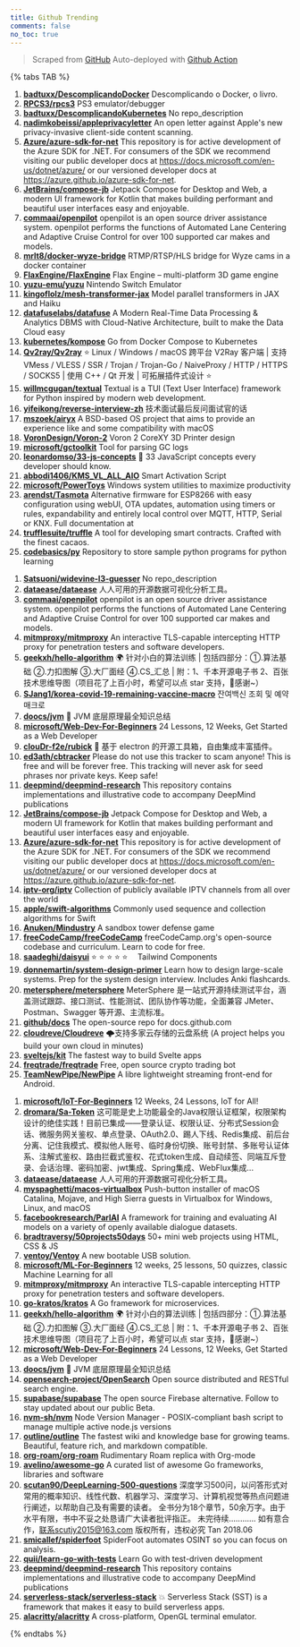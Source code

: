```yaml
---
title: Github Trending
comments: false
no_toc: true
---
```


> Scraped from [GitHub](https://github.com/trending)
Auto-deployed with [Github Action](https://docs.github.com/en/actions)

{% tabs TAB %}
<!-- tab Daily -->
1. [**badtuxx/DescomplicandoDocker**](https://github.com/badtuxx/DescomplicandoDocker)
Descomplicando o Docker, o livro.
2. [**RPCS3/rpcs3**](https://github.com/RPCS3/rpcs3)
PS3 emulator/debugger
3. [**badtuxx/DescomplicandoKubernetes**](https://github.com/badtuxx/DescomplicandoKubernetes)
No repo_description
4. [**nadimkobeissi/appleprivacyletter**](https://github.com/nadimkobeissi/appleprivacyletter)
An open letter against Apple's new privacy-invasive client-side content scanning.
5. [**Azure/azure-sdk-for-net**](https://github.com/Azure/azure-sdk-for-net)
This repository is for active development of the Azure SDK for .NET. For consumers of the SDK we recommend visiting our public developer docs at https://docs.microsoft.com/en-us/dotnet/azure/ or our versioned developer docs at https://azure.github.io/azure-sdk-for-net.
6. [**JetBrains/compose-jb**](https://github.com/JetBrains/compose-jb)
Jetpack Compose for Desktop and Web, a modern UI framework for Kotlin that makes building performant and beautiful user interfaces easy and enjoyable.
7. [**commaai/openpilot**](https://github.com/commaai/openpilot)
openpilot is an open source driver assistance system. openpilot performs the functions of Automated Lane Centering and Adaptive Cruise Control for over 100 supported car makes and models.
8. [**mrlt8/docker-wyze-bridge**](https://github.com/mrlt8/docker-wyze-bridge)
RTMP/RTSP/HLS bridge for Wyze cams in a docker container
9. [**FlaxEngine/FlaxEngine**](https://github.com/FlaxEngine/FlaxEngine)
Flax Engine – multi-platform 3D game engine
10. [**yuzu-emu/yuzu**](https://github.com/yuzu-emu/yuzu)
Nintendo Switch Emulator
11. [**kingoflolz/mesh-transformer-jax**](https://github.com/kingoflolz/mesh-transformer-jax)
Model parallel transformers in JAX and Haiku
12. [**datafuselabs/datafuse**](https://github.com/datafuselabs/datafuse)
A Modern Real-Time Data Processing & Analytics DBMS with Cloud-Native Architecture, built to make the Data Cloud easy
13. [**kubernetes/kompose**](https://github.com/kubernetes/kompose)
Go from Docker Compose to Kubernetes
14. [**Qv2ray/Qv2ray**](https://github.com/Qv2ray/Qv2ray)
⭐ Linux / Windows / macOS 跨平台 V2Ray 客户端 | 支持 VMess / VLESS / SSR / Trojan / Trojan-Go / NaiveProxy / HTTP / HTTPS / SOCKS5 | 使用 C++ / Qt 开发 | 可拓展插件式设计 ⭐
15. [**willmcgugan/textual**](https://github.com/willmcgugan/textual)
Textual is a TUI (Text User Interface) framework for Python inspired by modern web development.
16. [**yifeikong/reverse-interview-zh**](https://github.com/yifeikong/reverse-interview-zh)
技术面试最后反问面试官的话
17. [**mszoek/airyx**](https://github.com/mszoek/airyx)
A BSD-based OS project that aims to provide an experience like and some compatibility with macOS
18. [**VoronDesign/Voron-2**](https://github.com/VoronDesign/Voron-2)
Voron 2 CoreXY 3D Printer design
19. [**microsoft/gctoolkit**](https://github.com/microsoft/gctoolkit)
Tool for parsing GC logs
20. [**leonardomso/33-js-concepts**](https://github.com/leonardomso/33-js-concepts)
📜 33 JavaScript concepts every developer should know.
21. [**abbodi1406/KMS_VL_ALL_AIO**](https://github.com/abbodi1406/KMS_VL_ALL_AIO)
Smart Activation Script
22. [**microsoft/PowerToys**](https://github.com/microsoft/PowerToys)
Windows system utilities to maximize productivity
23. [**arendst/Tasmota**](https://github.com/arendst/Tasmota)
Alternative firmware for ESP8266 with easy configuration using webUI, OTA updates, automation using timers or rules, expandability and entirely local control over MQTT, HTTP, Serial or KNX. Full documentation at
24. [**trufflesuite/truffle**](https://github.com/trufflesuite/truffle)
A tool for developing smart contracts. Crafted with the finest cacaos.
25. [**codebasics/py**](https://github.com/codebasics/py)
Repository to store sample python programs for python learning
<!-- endtab -->
<!-- tab Weekly -->
1. [**Satsuoni/widevine-l3-guesser**](https://github.com/Satsuoni/widevine-l3-guesser)
No repo_description
2. [**dataease/dataease**](https://github.com/dataease/dataease)
人人可用的开源数据可视化分析工具。
3. [**commaai/openpilot**](https://github.com/commaai/openpilot)
openpilot is an open source driver assistance system. openpilot performs the functions of Automated Lane Centering and Adaptive Cruise Control for over 100 supported car makes and models.
4. [**mitmproxy/mitmproxy**](https://github.com/mitmproxy/mitmproxy)
An interactive TLS-capable intercepting HTTP proxy for penetration testers and software developers.
5. [**geekxh/hello-algorithm**](https://github.com/geekxh/hello-algorithm)
🌍 针对小白的算法训练 | 包括四部分：①.算法基础 ②.力扣图解 ③.大厂面经 ④.CS_汇总 | 附：1、千本开源电子书 2、百张技术思维导图（项目花了上百小时，希望可以点 star 支持，🌹感谢~）
6. [**SJang1/korea-covid-19-remaining-vaccine-macro**](https://github.com/SJang1/korea-covid-19-remaining-vaccine-macro)
잔여백신 조회 및 예약 매크로
7. [**doocs/jvm**](https://github.com/doocs/jvm)
🤗 JVM 底层原理最全知识总结
8. [**microsoft/Web-Dev-For-Beginners**](https://github.com/microsoft/Web-Dev-For-Beginners)
24 Lessons, 12 Weeks, Get Started as a Web Developer
9. [**clouDr-f2e/rubick**](https://github.com/clouDr-f2e/rubick)
🔧 基于 electron 的开源工具箱，自由集成丰富插件。
10. [**ed3ath/cbtracker**](https://github.com/ed3ath/cbtracker)
Please do not use this tracker to scam anyone! This is free and will be forever free. This tracking will never ask for seed phrases nor private keys. Keep safe!
11. [**deepmind/deepmind-research**](https://github.com/deepmind/deepmind-research)
This repository contains implementations and illustrative code to accompany DeepMind publications
12. [**JetBrains/compose-jb**](https://github.com/JetBrains/compose-jb)
Jetpack Compose for Desktop and Web, a modern UI framework for Kotlin that makes building performant and beautiful user interfaces easy and enjoyable.
13. [**Azure/azure-sdk-for-net**](https://github.com/Azure/azure-sdk-for-net)
This repository is for active development of the Azure SDK for .NET. For consumers of the SDK we recommend visiting our public developer docs at https://docs.microsoft.com/en-us/dotnet/azure/ or our versioned developer docs at https://azure.github.io/azure-sdk-for-net.
14. [**iptv-org/iptv**](https://github.com/iptv-org/iptv)
Collection of publicly available IPTV channels from all over the world
15. [**apple/swift-algorithms**](https://github.com/apple/swift-algorithms)
Commonly used sequence and collection algorithms for Swift
16. [**Anuken/Mindustry**](https://github.com/Anuken/Mindustry)
A sandbox tower defense game
17. [**freeCodeCamp/freeCodeCamp**](https://github.com/freeCodeCamp/freeCodeCamp)
freeCodeCamp.org's open-source codebase and curriculum. Learn to code for free.
18. [**saadeghi/daisyui**](https://github.com/saadeghi/daisyui)
⭐️ ⭐️ ⭐️ ⭐️ ⭐️  Tailwind Components
19. [**donnemartin/system-design-primer**](https://github.com/donnemartin/system-design-primer)
Learn how to design large-scale systems. Prep for the system design interview. Includes Anki flashcards.
20. [**metersphere/metersphere**](https://github.com/metersphere/metersphere)
MeterSphere 是一站式开源持续测试平台，涵盖测试跟踪、接口测试、性能测试、团队协作等功能，全面兼容 JMeter、Postman、Swagger 等开源、主流标准。
21. [**github/docs**](https://github.com/github/docs)
The open-source repo for docs.github.com
22. [**cloudreve/Cloudreve**](https://github.com/cloudreve/Cloudreve)
🌩支持多家云存储的云盘系统 (A project helps you build your own cloud in minutes)
23. [**sveltejs/kit**](https://github.com/sveltejs/kit)
The fastest way to build Svelte apps
24. [**freqtrade/freqtrade**](https://github.com/freqtrade/freqtrade)
Free, open source crypto trading bot
25. [**TeamNewPipe/NewPipe**](https://github.com/TeamNewPipe/NewPipe)
A libre lightweight streaming front-end for Android.
<!-- endtab -->
<!-- tab Monthly -->
1. [**microsoft/IoT-For-Beginners**](https://github.com/microsoft/IoT-For-Beginners)
12 Weeks, 24 Lessons, IoT for All!
2. [**dromara/Sa-Token**](https://github.com/dromara/Sa-Token)
这可能是史上功能最全的Java权限认证框架，权限架构设计的绝佳实践！目前已集成——登录认证、权限认证、分布式Session会话、微服务网关鉴权、单点登录、OAuth2.0、踢人下线、Redis集成、前后台分离、记住我模式、模拟他人账号、临时身份切换、账号封禁、多账号认证体系、注解式鉴权、路由拦截式鉴权、花式token生成、自动续签、同端互斥登录、会话治理、密码加密、jwt集成、Spring集成、WebFlux集成...
3. [**dataease/dataease**](https://github.com/dataease/dataease)
人人可用的开源数据可视化分析工具。
4. [**myspaghetti/macos-virtualbox**](https://github.com/myspaghetti/macos-virtualbox)
Push-button installer of macOS Catalina, Mojave, and High Sierra guests in Virtualbox for Windows, Linux, and macOS
5. [**facebookresearch/ParlAI**](https://github.com/facebookresearch/ParlAI)
A framework for training and evaluating AI models on a variety of openly available dialogue datasets.
6. [**bradtraversy/50projects50days**](https://github.com/bradtraversy/50projects50days)
50+ mini web projects using HTML, CSS & JS
7. [**ventoy/Ventoy**](https://github.com/ventoy/Ventoy)
A new bootable USB solution.
8. [**microsoft/ML-For-Beginners**](https://github.com/microsoft/ML-For-Beginners)
12 weeks, 25 lessons, 50 quizzes, classic Machine Learning for all
9. [**mitmproxy/mitmproxy**](https://github.com/mitmproxy/mitmproxy)
An interactive TLS-capable intercepting HTTP proxy for penetration testers and software developers.
10. [**go-kratos/kratos**](https://github.com/go-kratos/kratos)
A Go framework for microservices.
11. [**geekxh/hello-algorithm**](https://github.com/geekxh/hello-algorithm)
🌍 针对小白的算法训练 | 包括四部分：①.算法基础 ②.力扣图解 ③.大厂面经 ④.CS_汇总 | 附：1、千本开源电子书 2、百张技术思维导图（项目花了上百小时，希望可以点 star 支持，🌹感谢~）
12. [**microsoft/Web-Dev-For-Beginners**](https://github.com/microsoft/Web-Dev-For-Beginners)
24 Lessons, 12 Weeks, Get Started as a Web Developer
13. [**doocs/jvm**](https://github.com/doocs/jvm)
🤗 JVM 底层原理最全知识总结
14. [**opensearch-project/OpenSearch**](https://github.com/opensearch-project/OpenSearch)
Open source distributed and RESTful search engine.
15. [**supabase/supabase**](https://github.com/supabase/supabase)
The open source Firebase alternative. Follow to stay updated about our public Beta.
16. [**nvm-sh/nvm**](https://github.com/nvm-sh/nvm)
Node Version Manager - POSIX-compliant bash script to manage multiple active node.js versions
17. [**outline/outline**](https://github.com/outline/outline)
The fastest wiki and knowledge base for growing teams. Beautiful, feature rich, and markdown compatible.
18. [**org-roam/org-roam**](https://github.com/org-roam/org-roam)
Rudimentary Roam replica with Org-mode
19. [**avelino/awesome-go**](https://github.com/avelino/awesome-go)
A curated list of awesome Go frameworks, libraries and software
20. [**scutan90/DeepLearning-500-questions**](https://github.com/scutan90/DeepLearning-500-questions)
深度学习500问，以问答形式对常用的概率知识、线性代数、机器学习、深度学习、计算机视觉等热点问题进行阐述，以帮助自己及有需要的读者。 全书分为18个章节，50余万字。由于水平有限，书中不妥之处恳请广大读者批评指正。 未完待续............ 如有意合作，联系scutjy2015@163.com 版权所有，违权必究 Tan 2018.06
21. [**smicallef/spiderfoot**](https://github.com/smicallef/spiderfoot)
SpiderFoot automates OSINT so you can focus on analysis.
22. [**quii/learn-go-with-tests**](https://github.com/quii/learn-go-with-tests)
Learn Go with test-driven development
23. [**deepmind/deepmind-research**](https://github.com/deepmind/deepmind-research)
This repository contains implementations and illustrative code to accompany DeepMind publications
24. [**serverless-stack/serverless-stack**](https://github.com/serverless-stack/serverless-stack)
💥 Serverless Stack (SST) is a framework that makes it easy to build serverless apps.
25. [**alacritty/alacritty**](https://github.com/alacritty/alacritty)
A cross-platform, OpenGL terminal emulator.
<!-- endtab -->
{% endtabs %}
